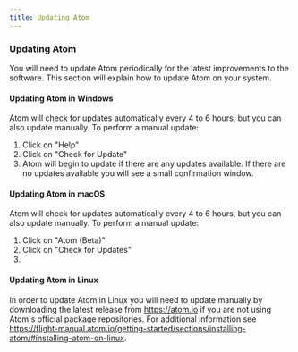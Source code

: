 ```yaml
---
title: Updating Atom
---
```

### Updating Atom

You will need to update Atom periodically for the latest improvements to the software. This section will explain how to update Atom on your system.

#### Updating Atom in Windows

Atom will check for updates automatically every 4 to 6 hours, but you can also update manually. To perform a manual update:

1. Click on "Help"
2. Click on "Check for Update"
3. Atom will begin to update if there are any updates available. If there are no updates available you will see a small confirmation window.

#### Updating Atom in macOS

Atom will check for updates automatically every 4 to 6 hours, but you can also update manually. To perform a manual update:

1. Click on "Atom (Beta)"
2. Click on "Check for Updates"
3. 

#### Updating Atom in Linux

In order to update Atom in Linux you will need to update manually by downloading the latest release from https://atom.io if you are not using Atom's official package repositories. For additional information see https://flight-manual.atom.io/getting-started/sections/installing-atom/#installing-atom-on-linux.

